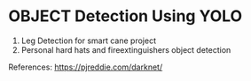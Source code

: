 
# OBJECT Detection Using YOLO
1. Leg Detection for smart cane project
2. Personal hard hats and fireextinguishers object detection

References:
https://pjreddie.com/darknet/
